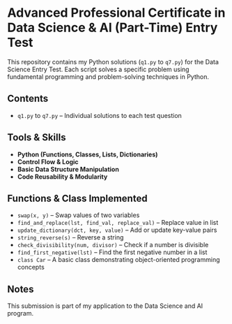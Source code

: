 # Advanced Professional Certificate in Data Science & AI (Part-Time) Entry Test

This repository contains my Python solutions (`q1.py` to `q7.py`) for the Data Science Entry Test. Each script solves a specific problem using fundamental programming and problem-solving techniques in Python.

## Contents

- `q1.py` to `q7.py` – Individual solutions to each test question

## Tools & Skills

- **Python (Functions, Classes, Lists, Dictionaries)**
- **Control Flow & Logic**
- **Basic Data Structure Manipulation**
- **Code Reusability & Modularity**

## Functions & Class Implemented

- `swap(x, y)` – Swap values of two variables  
- `find_and_replace(lst, find_val, replace_val)` – Replace value in list  
- `update_dictionary(dct, key, value)` – Add or update key-value pairs  
- `string_reverse(s)` – Reverse a string  
- `check_divisibility(num, divisor)` – Check if a number is divisible  
- `find_first_negative(lst)` – Find the first negative number in a list  
- `class Car` – A basic class demonstrating object-oriented programming concepts  

## Notes

This submission is part of my application to the Data Science and AI program.
